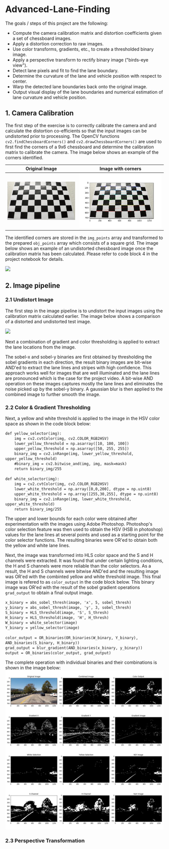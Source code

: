 # Advanced-Lane-Finding

The goals / steps of this project are the following:

- Compute the camera calibration matrix and distortion coefficients given a set of chessboard images.
- Apply a distortion correction to raw images.
- Use color transforms, gradients, etc., to create a thresholded binary image.
- Apply a perspective transform to rectify binary image ("birds-eye view").
- Detect lane pixels and fit to find the lane boundary.
- Determine the curvature of the lane and vehicle position with respect to center.
- Warp the detected lane boundaries back onto the original image.
- Output visual display of the lane boundaries and numerical estimation of lane curvature and vehicle position.

[//]: # (Image References)

[image1]: ./camera_cal/calibration3.jpg "Chessboard Image"
[image2]: ./camera_cal/calibration3_cal.jpg "Chessboard Image with corners drawn"

## 1. Camera Calibration

The first step of the exercise is to correctly calibrate the camera and and calculate the distortion co-efficients so that the input images can be undistorted prior to processing. The OpenCV functions ```cv2.findChessboardCorners()``` and ```cv2.drawChessboardCorners()``` are used to first find the corners of a 9x6 chessboard and determine the calibration matrix to calibrate the camera. The image below shows an example of the corners identified.

Original Image             |  Image with corners 
:-------------------------:|:-------------------------:
<img src="./camera_cal/calibration3.jpg" width="400">  |   <img src="./camera_cal/calibration3_cal.jpg" width="500"> 

The identified corners are stored in the ```img_points``` array and transformed to the prepared ```obj_points``` array which consists of a square grid. The image below shows an example of an undistorted chessboard image once the calibration matrix has been calculated. Please refer to code block 4 in the project notebook for details.

<img src="./output_images/UndistortedChessboard.jpg">

## 2. Image pipeline

### 2.1 Undistort Image
The first step in the image pipeline is to undistort the input images using the calibration matrix calculated earlier. The image below shows a comparison of a distorted and undistorted test image.

<img src="./output_images/UndistortedTest.jpg">

Next a combination of gradient and color thresholding is applied to extract the lane locations from the image.

The sobel-x and sobel-y binaries are first obtained by thresholding the sobel gradients in each direction, the result binary images are bit-wise AND'ed to extract the lane lines and stripes with high confidence. This approach works well for images that are well illuminated and the lane lines are pronounced which is the case for the project video. A bit-wise AND operation on these images captures mostly the lane lines and eliminates the noise picked up by the sobel-y binary. A gaussian blur is then applied to the combined image to further smooth the image.

### 2.2 Color & Gradient Thresholding
Next, a yellow and white threshold is applied to the image in the HSV color space as shown in the code block below:

```
def yellow_selector(img):
    img = cv2.cvtColor(img, cv2.COLOR_RGB2HSV)
    lower_yellow_threshold = np.asarray([10, 100, 100])
    upper_yellow_threshold = np.asarray([50, 255, 255])
    binary_img = cv2.inRange(img, lower_yellow_threshold, upper_yellow_threshold)
    #binary_img = cv2.bitwise_and(img, img, mask=mask)
    return binary_img/255

def white_selector(img):
    img = cv2.cvtColor(img, cv2.COLOR_RGB2HSV)
    lower_white_threshold = np.array([0,0,200], dtype = np.uint8)
    upper_white_threshold = np.array([255,30,255], dtype = np.uint8)
    binary_img = cv2.inRange(img, lower_white_threshold, upper_white_threshold)
    return binary_img/255
```
The upper and lower bounds for each color were obtained after experimentation with the images using Adobe Photoshop. Photoshop's color selection feature was then used to obtain the HSV (HSB in photoshop) values for the lane lines at several points and used as a starting point for the color selector functions. The resulting binaries were OR'ed to obtain both the yellow and white lane lines.

Next, the image was transformed into HLS color space and the S and H channels were extracted. It was found that under certain lighting conditions, the H and S channels were more reliable than the color selectors. As a result, the H and S channels were bitwise AND'ed and the resulting image was OR'ed with the combinted yellow and white threshold image. This final image is refered to as ```color_output``` in the code block below. This binary image was OR'ed with the result of the sobel gradient operations ```grad_output``` to obtain a final output image.

```
x_binary = abs_sobel_thresh(image, 'x', 5, sobel_thresh)
y_binary = abs_sobel_thresh(image, 'y', 3, sobel_thresh)
S_binary = HLS_threshold(image, 'S', S_thresh)
H_binary = HLS_threshold(image, 'H', H_thresh)
W_binary = white_selector(image)
Y_binary = yellow_selector(image)

color_output = OR_binaries(OR_binaries(W_binary, Y_binary), AND_binaries(S_binary, H_binary))
grad_output = blur_gradient(AND_binaries(x_binary, y_binary))
output = OR_binaries(color_output, grad_output)
```
The complete operation with individual binaries and their combinations is shown in the image below:
<img src="./output_images/threshold_image.jpg">

### 2.3 Perspective Transformation




